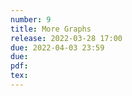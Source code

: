 ```yaml
---
number: 9
title: More Graphs
release: 2022-03-28 17:00
due: 2022-04-03 23:59
due:
pdf:
tex:
---
```

